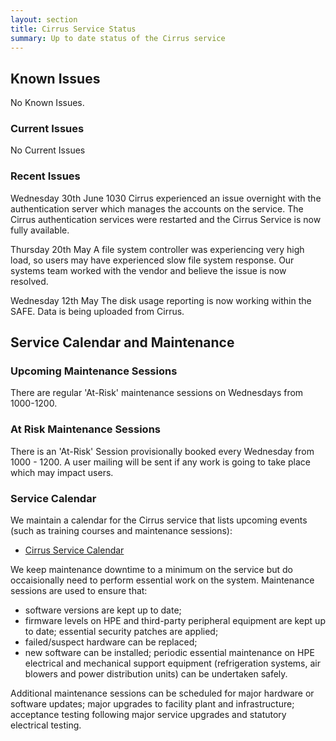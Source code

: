 ```yaml
---
layout: section
title: Cirrus Service Status
summary: Up to date status of the Cirrus service
---
```


## Known Issues
No Known Issues. 

### Current Issues

No Current Issues

### Recent Issues

Wednesday 30th June 1030
Cirrus experienced an issue overnight with the authentication server which manages the accounts on the service. 
The Cirrus authentication services were restarted and the Cirrus Service is now fully available. 
 
Thursday 20th May
A file system controller was experiencing very high load, so users may have experienced slow file system response. Our systems team worked with the vendor and believe the issue is now resolved. 

Wednesday 12th May
The disk usage reporting is now working within the SAFE. Data is being uploaded from Cirrus. 

## Service Calendar and Maintenance

### Upcoming Maintenance Sessions

There are regular 'At-Risk' maintenance sessions on Wednesdays from 1000-1200. 

### At Risk Maintenance Sessions

There is an 'At-Risk' Session provisionally booked every Wednesday from 1000 - 1200. 
A user mailing will be sent if any work is going to take place which may impact users.

### Service Calendar

We maintain a calendar for the Cirrus service that lists upcoming events (such
as training courses and maintenance sessions):

- [Cirrus Service Calendar](calendar.html)

We keep maintenance downtime to a minimum on the service but do occaisionally
need to perform essential work on the system. Maintenance sessions are used to 
ensure that:

* software versions are kept up to date;
* firmware levels on HPE and third-party peripheral equipment are kept up to date;
essential security patches are applied;
* failed/suspect hardware can be replaced;
* new software can be installed;
periodic essential maintenance on HPE electrical and mechanical support equipment (refrigeration systems, air blowers and power distribution units) can be undertaken safely.

Additional maintenance sessions can be scheduled for major hardware or software updates; major upgrades to facility plant and infrastructure; acceptance testing following major service upgrades and statutory electrical testing.

